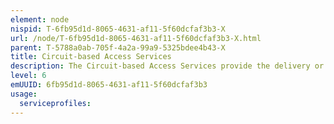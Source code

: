 ```yaml
---
element: node
nispid: T-6fb95d1d-8065-4631-af11-5f60dcfaf3b3-X
url: /node/T-6fb95d1d-8065-4631-af11-5f60dcfaf3b3-X.html
parent: T-5788a0ab-705f-4a2a-99a9-5325bdee4b43-X
title: Circuit-based Access Services
description: The Circuit-based Access Services provide the delivery or exchange of raw user data, via fractional access to digital lines (circuits), e.g. ISDN BRI, fractional E1, etc. These services are provided directly to the end-user appliance (e.g. an ISDN phone) through terminal adapters, channel service units / data service units (CSU/DSU), multiplexers, etc., which in turn interface to Transport Services (after aggregation with other Access Services), or directly to Transmission Services (e.g. ISDN port of an Inmarsat satcom terminal).
level: 6
emUUID: 6fb95d1d-8065-4631-af11-5f60dcfaf3b3
usage:
  serviceprofiles:
---
```

